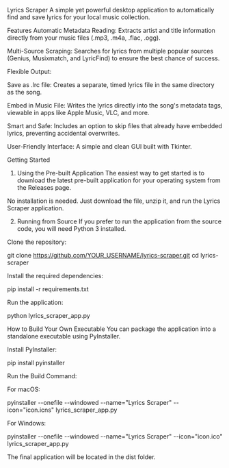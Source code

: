 Lyrics Scraper
A simple yet powerful desktop application to automatically find and save lyrics for your local music collection.

Features
Automatic Metadata Reading: Extracts artist and title information directly from your music files (.mp3, .m4a, .flac, .ogg).

Multi-Source Scraping: Searches for lyrics from multiple popular sources (Genius, Musixmatch, and LyricFind) to ensure the best chance of success.

Flexible Output:

Save as .lrc file: Creates a separate, timed lyrics file in the same directory as the song.

Embed in Music File: Writes the lyrics directly into the song's metadata tags, viewable in apps like Apple Music, VLC, and more.

Smart and Safe: Includes an option to skip files that already have embedded lyrics, preventing accidental overwrites.

User-Friendly Interface: A simple and clean GUI built with Tkinter.

Getting Started
1. Using the Pre-built Application
The easiest way to get started is to download the latest pre-built application for your operating system from the Releases page.

No installation is needed. Just download the file, unzip it, and run the Lyrics Scraper application.

2. Running from Source
If you prefer to run the application from the source code, you will need Python 3 installed.

Clone the repository:

git clone https://github.com/YOUR_USERNAME/lyrics-scraper.git
cd lyrics-scraper

Install the required dependencies:

pip install -r requirements.txt

Run the application:

python lyrics_scraper_app.py

How to Build Your Own Executable
You can package the application into a standalone executable using PyInstaller.

Install PyInstaller:

pip install pyinstaller

Run the Build Command:

For macOS:

pyinstaller --onefile --windowed --name="Lyrics Scraper" --icon="icon.icns" lyrics_scraper_app.py

For Windows:

pyinstaller --onefile --windowed --name="Lyrics Scraper" --icon="icon.ico" lyrics_scraper_app.py

The final application will be located in the dist folder.